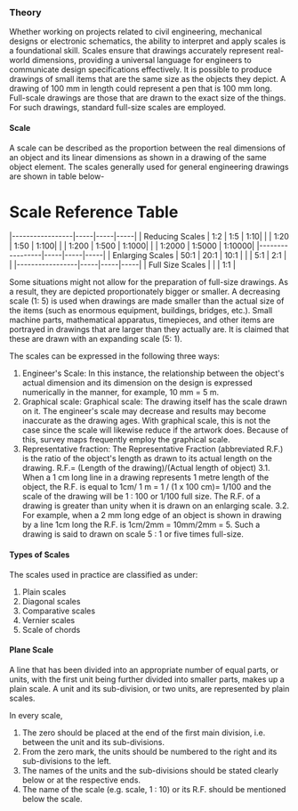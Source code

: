 ### Theory 

Whether working on projects related to civil engineering, mechanical designs or electronic schematics, the ability to interpret and apply scales is a foundational skill. Scales ensure that drawings accurately represent real-world dimensions, providing a universal language for engineers to communicate design specifications effectively. 
It is possible to produce drawings of small items that are the same size as the objects they depict. A drawing of 100 mm in length could represent a pen that is 100 mm long. Full-scale drawings are those that are drawn to the exact size of the things. For such drawings, standard full-size scales are employed.
#### Scale
A scale can be described as the proportion between the real dimensions of an object and its linear dimensions as shown in a drawing of the same object element.
The scales generally used for general engineering drawings are shown in table below-


# Scale Reference Table

|-----------------|-----|-----|-----|
| Reducing Scales | 1:2 | 1:5 | 1:10| 
|                 | 1:20 | 1:50 | 1:100| 
|                 | 1:200 | 1:500 | 1:1000| 
|                 | 1:2000 | 1:5000 | 1:10000| 
|-----------------|-----|-----|-----|
| Enlarging Scales | 50:1 | 20:1 | 10:1 |
|                 | 5:1 | 2:1 |     |
|-----------------|-----|-----|-----|
| Full Size Scales |    |     | 1:1 |


Some situations might not allow for the preparation of full-size drawings. As a result, they are depicted proportionately bigger or smaller. A decreasing scale (1: 5) is used when drawings are made smaller than the actual size of the items (such as enormous equipment, buildings, bridges, etc.). Small machine parts, mathematical apparatus, timepieces, and other items are portrayed in drawings that are larger than they actually are. It is claimed that these are drawn with an expanding scale (5: 1).

The scales can be expressed in the following three ways:
1.	Engineer's Scale: In this instance, the relationship between the object's actual dimension and its dimension on the design is expressed numerically in the manner, for example, 10 mm = 5 m.
2.	Graphical scale: Graphical scale: The drawing itself has the scale drawn on it. The engineer's scale may decrease and results may become inaccurate as the drawing ages. With graphical scale, this is not the case since the scale will likewise reduce if the artwork does. Because of this, survey maps frequently employ the graphical scale.
3.	Representative fraction: The Representative Fraction (abbreviated R.F.) is the ratio of the object's length as drawn to its actual length on the drawing. 
R.F.=  (Length of the drawing)/(Actual length of object)
	3.1. When a 1 cm long line in a drawing represents 1 metre length of the object, the R.F. is equal to 1cm/ 1 m  = 1 / (1 x 100 cm)= 1/100 and the scale of the drawing will be   1 : 100 or 1/100 full size. The R.F. of a drawing is greater than unity when it is drawn on an enlarging scale.
	3.2. For example, when a 2 mm long edge of an object is shown in drawing by a line 1cm long the R.F. is 1cm/2mm = 10mm/2mm = 5. Such a drawing is said to drawn on scale 5 : 1 or five times full-size.

#### Types of Scales
The scales used in practice are classified as under: 
1. Plain scales
2. Diagonal scales 
3. Comparative scales
4. Vernier scales
5. Scale of chords

#### Plane Scale
A line that has been divided into an appropriate number of equal parts, or units, with the first unit being further divided into smaller parts, makes up a plain scale. A unit and its sub-division, or two units, are represented by plain scales.

In every scale,
1. The zero should be placed at the end of the first main division, i.e. between the unit and its sub-divisions.
2. From the zero mark, the units should be numbered to the right and its sub-divisions to the left. 
3. The names of the units and the sub-divisions should be stated clearly below or at the respective ends. 
4. The name of the scale (e.g. scale, 1 : 10) or its R.F. should be mentioned below the scale.

